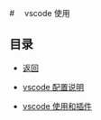 #　 vscode 使用

## 目录

- [返回](../README.md)

- [vscode 配置说明](./vscode-config.md)

- [vscode 使用和插件](./vscode.md)
